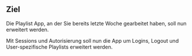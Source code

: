 ## Ziel

Die Playlist App, an der Sie bereits letzte Woche gearbeitet haben, soll nun erweitert werden.

Mit Sessions und Autorisierung soll nun die App um Logins, Logout und User-spezifische Playlists erweitert werden.

